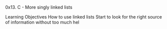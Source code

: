 0x13. C - More singly linked lists

Learning Objectives
How to use linked lists
Start to look for the right source of information without too much hel
